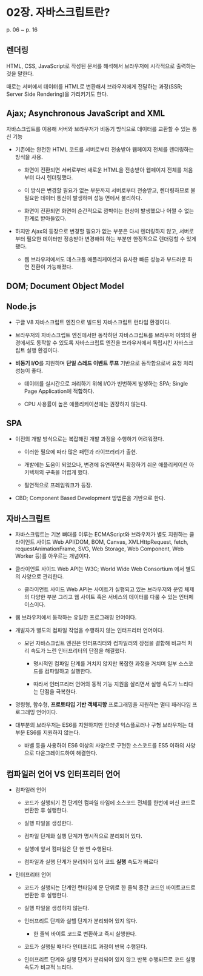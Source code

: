 # 02장. 자바스크립트란?

p. 06 ~ p. 16

## 렌더링

HTML, CSS, JavaScript로 작성된 문서를 해석해서 브라우저에 시각적으로 출력하는 것을 말한다.

때로는 서버에서 데이터를 HTML로 변환해서 브라우저에게 전달하는 과정(SSR; Server Side Rendering)을 가리키기도 한다.

## Ajax; Asynchronous JavaScript and XML

자바스크립트를 이용해 서버와 브라우저가 비동기 방식으로 데이터를 교환할 수 있는 통신 기능

- 기존에는 완전한 HTML 코드를 서버로부터 전송받아 웹페이지 전체를 렌더링하는 방식을 사용.

  - 화면이 전환되면 서버로부터 새로운 HTML을 전송받아 웹페이지 전체를 처음부터 다시 렌더링했다.

  - 이 방식은 변경할 필요가 없는 부분까지 서버로부터 전송받고, 렌더링하므로 불필요한 데이터 통신이 발생하며 성능 면에서 불리하다.

  - 화면이 전환되면 화면이 순간적으로 깜박이는 현상이 발생했으나 어쩔 수 없는 한계로 받아들였다.

- 하지만 Ajax의 등장으로 변경할 필요가 없는 부분은 다시 렌더링하지 않고, 서버로부터 필요한 데이터만 정송받아 변경해야 하는 부분만 한정적으로 렌더링할 수 있게 됐다.

  - 웹 브라우저에서도 데스크톱 애플리케이션과 유사한 빠른 성능과 부드러운 화면 전환이 가능해졌다.

## DOM; Document Object Model

## Node.js

- 구글 V8 자바스크립트 엔진으로 빌드된 자바스크립트 런타임 환경이다.

- 브라우저의 자바스크립트 엔진에서만 동작하던 자바스크립트를 브라우저 이외의 환경에서도 동작할 수 있도록 자바스크립트 엔진을 브라우저에서 독립시킨 자바스크립트 실행 환경이다.

- **비동기 I/O**를 지원하며 **단일 스레드 이벤트 루프** 기반으로 동작함으로써 요청 처리 성능이 좋다.

  - 데이터를 실시간으로 처리하기 위해 I/O가 빈번하게 발생하는 SPA; Single Page Application에 적합하다.

  - CPU 사용률이 높은 애플리케이션에는 권장하지 않는다.

## SPA

- 이전의 개발 방식으로는 복잡해진 개발 과정을 수행하기 어려워졌다.

  - 이러한 필요에 따라 많은 패턴과 라이브러리가 출현.

  - 개발에는 도움이 되었으나, 변경에 유연하면서 확장하기 쉬운 애플리케이션 아키텍처의 구축을 어렵게 했다.

  - 필연적으로 프레임워크가 등장.

- CBD; Component Based Development 방법론을 기반으로 한다.

## 자바스크립트

- 자바스크립트는 기본 뼈대를 이루는 ECMAScript와 브라우저가 별도 지원하는 클라이언트 사이드 Web API(DOM, BOM, Canvas, XMLHttpRequest, fetch, requestAnimationFrame, SVG, Web Storage, Web Component, Web Worker 등)를 아우르는 개념이다.

- 클라이언트 사이드 Web API는 W3C; World Wide Web Consortium 에서 별도의 사양으로 관리한다.

  - 클라이언트 사이드 Web API는 사이트가 실행되고 있는 브라우저와 운영 체제의 다양한 부분 그리고 웹 사이트 혹은 서비스의 데이터를 다룰 수 있는 인터페이스이다.

- 웹 브라우저에서 동작하는 유일한 프로그래밍 언어이다.

- 개발자가 별도의 컴파일 작업을 수행하지 않는 인터프리터 언어이다.

  - 모던 자바스크립트 엔진은 인터프리터와 컴파일러의 장점을 결합해 비교적 처리 속도가 느린 인터프리터의 단점을 해결했다.

    - 명시적인 컴파일 단계를 거치지 않지만 복잡한 과정을 거치며 일부 소스코드를 컴파일하고 실행한다.

    - 따라서 인터프리터 언어의 동적 기능 지원을 살리면서 실행 속도가 느리다는 단점을 극복한다.

- 명령형, 함수형, **프로토타입 기반 객체지향** 프로그래밍을 지원하는 멀티 패러다임 프로그래밍 언어이다.

- 대부분의 브라우저는 ES6를 지원하지만 인터넷 익스플로러나 구형 브라우저는 대부분 ES6를 지원하지 않는다.

  - 바벨 등을 사용하여 ES6 이상의 사양으로 구현한 소스코드를 ES5 이하의 사양으로 다운그레이드하여 해결한다.

## 컴파일러 언어 VS 인터프리터 언어

- 컴파일러 언어

  - 코드가 실행되기 전 단계인 컴파일 타임에 소스코드 전체를 한번에 머신 코드로 변환한 후 실행한다.

  - 실행 파일을 생성한다.

  - 컴파일 단계와 실행 단계가 명시적으로 분리되어 있다.

  - 실행에 앞서 컴파일은 단 한 번 수행된다.

  - 컴파일과 실행 단계가 분리되어 있어 코드 **실행** 속도가 빠르다

- 인터프리터 언어

  - 코드가 실행되는 단계인 런타임에 문 단위로 한 줄씩 중간 코드인 바이트코드로 변환한 후 실행한다.

  - 실행 파일을 생성하지 않는다.

  - 인터프리트 단계와 실핼 단계가 분리되어 있지 않다.

    - 한 줄씩 바이트 코드로 변환하고 즉시 실행한다.

  - 코드가 실행될 때마다 인터프리트 과정이 반복 수행된다.

  - 인터프리트 단계와 실행 단계가 분리되어 있지 않고 반복 수행되므로 코드 실행 속도가 비교적 느리다.
